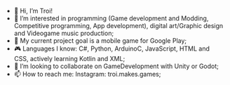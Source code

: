 - 👋 Hi, I’m Troi!
- 👀 I’m interested in programming (Game development and Modding, Competitive programming, App development), digital art/Graphic design and Videogame music production;
- 🌱 My current project goal is a mobile game for Google Play;
- 🎮 Languages I know: C#, Python, ArduinoC, JavaScript, HTML and CSS, actively learning Kotlin and XML;
- 💞️ I’m looking to collaborate on GameDevelopment with Unity or Godot;
- 📫 How to reach me: Instagram: troi.makes.games;

<!-- <div style="display: flex;">
    <img src="Pictures/RektItLogo%5FOneD%5F700.png" alt="RektIt Logo" width="200"/>
    <img src="Pictures/BTStemLogo%5F700.png" alt="BTStem Logo" width="200"/>
    <img src="Pictures/CanvasChaosLogo%5F700.png" alt="CanvasChaos Logo" width="200"/>
</div> -->

<!-- WORKS BUT ONLY SHOWS PUBLIC REPOS, THEREFORE ITS TURNED OFF UNTIL I SET SOMETHING OTHER THAN PYTHON TO PUBLIC -->
<!-- [![Top Langs](https://github-readme-stats.vercel.app/api/top-langs/?username=TroiGDev&layout=compact)](https://github.com/anuraghazra/github-readme-stats) -->
